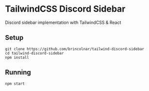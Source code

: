 # TailwindCSS Discord Sidebar

Discord sidebar implementation with TailwindCSS &amp; React

## Setup
```
git clone https://github.com/brincolnar/tailwind-discord-sidebar
cd tailwind-discord-sidebar
npm install
```

## Running
```
npm start
```
